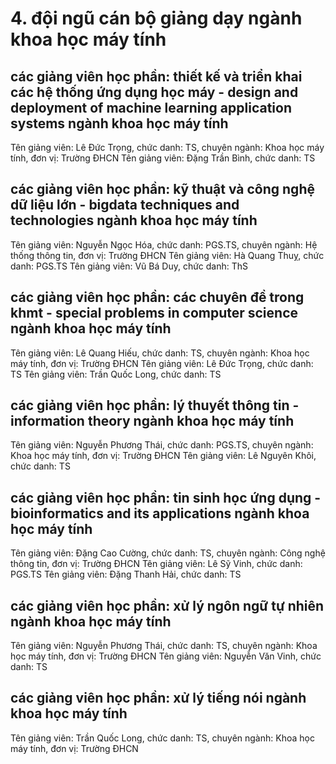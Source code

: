 # 4. đội ngũ cán bộ giảng dạy ngành khoa học máy tính
## các giảng viên học phần: thiết kế và triển khai các hệ thống ứng dụng học máy - design and deployment of machine learning application systems ngành khoa học máy tính
Tên giảng viên: Lê Đức Trọng, chức danh: TS, chuyên ngành: Khoa học máy tính, đơn vị: Trường ĐHCN
Tên giảng viên: Đặng Trần Bình, chức danh: TS
## các giảng viên học phần: kỹ thuật và công nghệ dữ liệu lớn - bigdata techniques and technologies ngành khoa học máy tính
Tên giảng viên: Nguyễn Ngọc Hóa, chức danh: PGS.TS, chuyên ngành: Hệ thống thông tin, đơn vị: Trường ĐHCN
Tên giảng viên: Hà Quang Thuỵ, chức danh: PGS.TS
Tên giảng viên: Vũ Bá Duy, chức danh: ThS
## các giảng viên học phần: các chuyên đề trong khmt - special problems in computer science ngành khoa học máy tính
Tên giảng viên: Lê Quang Hiếu, chức danh: TS, chuyên ngành: Khoa học máy tính, đơn vị: Trường ĐHCN
Tên giảng viên: Lê Đức Trọng, chức danh: TS
Tên giảng viên: Trần Quốc Long, chức danh: TS
## các giảng viên học phần: lý thuyết thông tin - information theory ngành khoa học máy tính
Tên giảng viên: Nguyễn Phương Thái, chức danh: PGS.TS, chuyên ngành: Khoa học máy tính, đơn vị: Trường ĐHCN
Tên giảng viên: Lê Nguyên Khôi, chức danh: TS
## các giảng viên học phần: tin sinh học ứng dụng - bioinformatics and its applications ngành khoa học máy tính
Tên giảng viên: Đặng Cao Cường, chức danh: TS, chuyên ngành: Công nghệ thông tin, đơn vị: Trường ĐHCN
Tên giảng viên: Lê Sỹ Vinh, chức danh: PGS.TS
Tên giảng viên: Đặng Thanh Hải, chức danh: TS
## các giảng viên học phần: xử lý ngôn ngữ tự nhiên ngành khoa học máy tính
Tên giảng viên: Nguyễn Phương Thái, chức danh: TS, chuyên ngành: Khoa học máy tính, đơn vị: Trường ĐHCN
Tên giảng viên: Nguyễn Văn Vinh, chức danh: TS
## các giảng viên học phần: xử lý tiếng nói ngành khoa học máy tính
Tên giảng viên: Trần Quốc Long, chức danh: TS, chuyên ngành: Khoa học máy tính, đơn vị: Trường ĐHCN
